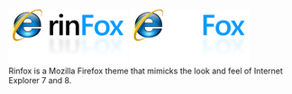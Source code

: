 ![rinFox Logo](images/logo_dark.png#gh-light-mode-only)
![rinFox Logo](images/logo_light.png#gh-dark-mode-only)
<br>Rinfox is a Mozilla Firefox theme that mimicks the look and feel of Internet Explorer 7 and 8.